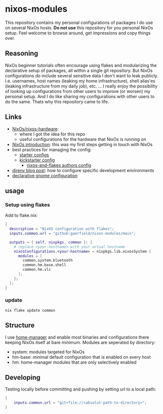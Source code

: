 # nixos-modules
This repository contains my personal configurations of packages I do use on several 
NixOs hosts.
**Do not use** this repository for you personal NixOs setup. Feel welcome to browse around, get impressions and copy things over.

## Reasoning

NixOs beginner tutorials often encourage using flakes and modularizing the declarative setup of packages, all within a single git repository. But NixOs configurations do include several sensitive data I don't want to leak publicly. I.e. usernames, host names (leaking my home infrastructure), shell alias'es (leaking infrastructure from my daily job), etc. ... I really enjoy the possibility of looking up configurations from other users to improve (or worsen) my personal setup. And I do like sharing my configurations with other users to do the same. Thats why this repository came to life.

## Links

* [NixOs/nixos-hardware](https://github.com/NixOS/nixos-hardware/tree/master):
    * where I got the idea for this repo
    * useful configurations for the hardware that NixOs is running on
* [NixOs introduction](https://nixos-and-flakes.thiscute.world/introduction/): this was my first steps getting in touch with NixOs
* best practices for managing the config:
  * [starter configs](https://github.com/Misterio77/nix-starter-configs)
  * [kickstarter config](https://github.com/ryan4yin/nix-config/tree/i3-kickstarter)
    * [nixos-and-flakes authors config](https://github.com/ryan4yin/nix-config)
* [direnv blog post](https://determinate.systems/posts/nix-direnv/): how to configure specific development environments
* [declarative gnome configuration](https://determinate.systems/posts/declarative-gnome-configuration-with-nixos/)

## usage

### Setup using flakes

Add to flake.nix:
```nix
{
  description = "NixOS configuration with flakes";
  inputs.common.url = "github:gaerfield/nixos-modules/main";

  outputs = { self, nixpkgs, common }: {
    # replace <your-hostname> with your actual hostname
    nixosConfigurations.<your-hostname> = nixpkgs.lib.nixosSystem {
      modules = [
        common.system.bluetooth
        common.hm.base.shell
        common.hm.vlc
      ];
    };
  };
}
```

### update

```
nix flake update common
```

## Structure

I use [home-manager](https://github.com/nix-community/home-manager) and enable most binaries and configurations there keeping NixOs itself at bare minimum. Modules are seperated by directory:

* system: modules targeted for NixOs
* hm-base: minimal default configuration that is enabled on every host
* hm: home-manager modules that are only selectively enabled

## Developing

Testing locally before committing and pushing by setting url to a local path:

```nix
{
    inputs.common.url = "git+file://<absolut-path-to-directory>";
}
```


